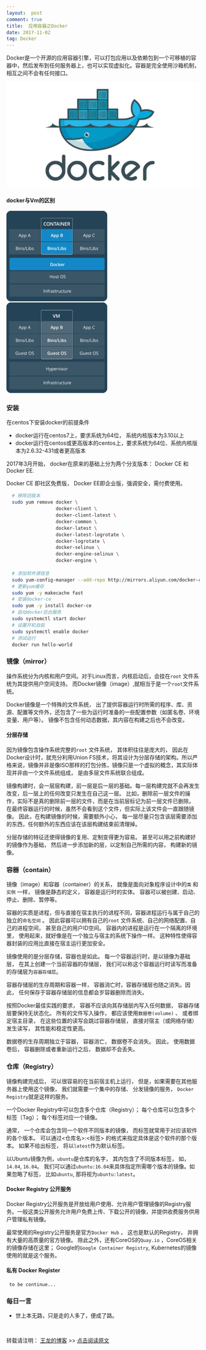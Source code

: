 ```yaml
---
layout:  post
comment: true
title:  应用容器之Docker
date: 2017-11-02
tag: Docker
---
```


Docker是一个开源的应用容器引擎，可以打包应用以及依赖包到一个可移植的容器中，然后发布到任何服务器上，也可以实现虚拟化。容器是完全使用沙箱机制，相互之间不会有任何接口。

![docker](/images/posts/docker/docker.jpg)


####   docker与Vm的区别

![docker](/images/posts/docker/contain.png)     ![VM](/images/posts/docker/vm.png)

### 安装

在centos下安装docker的前提条件

* docker运行在centos7上，要求系统为64位， 系统内核版本为3.10以上
* docker运行在centos或更高版本的centos上，要求系统为64位、系统内核版本为2.6.32-431或者更高版本

2017年3月开始， docker在原来的基础上分为两个分支版本： Docker CE 和 Docker EE. 

Docker CE 即社区免费版， Docker EE即企业版，强调安全，需付费使用。


```bash
  # 移除旧版本
  sudo yum remove docker \ 
                  docker-client \
                  docker-client-latest \
                  docker-common \
                  docker-latest \
                  docker-latest-logrotate \
                  docker-logrotate \
                  docker-selinux \
                  docker-engine-selinux \
                  docker-engine \
                                  
  # 添加软件源信息
  sudo yum-config-manager --add-repo http://mirrors.aliyun.com/docker-ce/linux/centos/docker-ce.repo
  # 更新yum缓存
  sudo yum -y makecache fast
  # 安装docker-ce
  sudo yum -y install docker-ce
  # 启动docker后台服务
  sudo systemctl start docker
  # 设置开机自启
  sudo systemctl enable docker
  # 测试运行
  docker run hello-world                  
```


###  镜像（mirror）
   
   操作系统分为内核和用户空间。对于Linux而言，内核启动后，会挂在`root` 文件系统为其提供用户空间支持。 而Docker镜像（image）,就相当于是一个`root`文件系统。
   
   Docker镜像是一个特殊的文件系统， 出了提供容器运行时所需的程序、库、资源、配置等文件外，还包含了一些为运行时准备的一些配置参数（如匿名卷、环境变量、用户等）。 镜像不包含任何动态数据，其内容在构建之后也不会改变。
   
   
#### 分层存储

   因为镜像包含操作系统完整的`root` 文件系统， 其体积往往是庞大的， 因此在Docker设计时，就充分利用Union FS技术，将其设计为分层存储的架构。所以严格来说，镜像并非是像ISO那样的打包分拣，镜像只是一个虚拟的概念，其实际体现并非由一个文件系统组成， 是由多层文件系统联合组成。
   
   
镜像构建时，会一层层构建，前一层是后一层的基础。每一层构建完就不会再发生改变，后一层上的任何改变只发生在自己这一层。 比如，删除前一层文件的操作，实际不是真的删除前一层的文件，而是在当前层标记为前一层文件已删除。 在最终容器运行的时候，虽然不会看到这个文件，但实际上该文件会一直跟随镜像。 因此，在构建镜像的时候，需要额外小心， 每一层尽量只包含该层需要添加的东西，任何额外的东西应该在该层构建结束前清理掉。


分层存储的特征还使得镜像的复用、定制变得更为容易。 甚至可以用之前构建好的镜像作为基础， 然后进一步添加新的层，以定制自己所需的内容， 构建新的镜像。




### 容器（contain）


镜像（image）和容器（container）的关系， 就像是面向对象程序设计中的`类` 和`实例` 一样， 镜像是静态的定义， 容器是运行时的实体。 容器可以被创建、启动、停止、删除、暂停等。

容器的实质是进程，但与直接在宿主执行的进程不同，容器进程运行与属于自己的独立的`命名空间` 。 因此容器可以拥有自己的`root` 文件系统、自己的网络配置、自己的进程空间， 甚至自己的用户ID空间。 容器内的进程是运行在一个隔离的环境里， 使用起来，就好像是在一个独立与宿主的系统下操作一样。 这种特性使得容器封装的应用比直接在宿主运行更加安全。 


镜像使用的是分层存储，容器也是如此。 每一个容器运行时，是以镜像为基础层， 在其上创建一个当前容器的存储层， 我们可以称这个容器运行时读写而准备的存储层为`容器存储层`。

容器存储层的生存周期和容器一样， 容器消亡时，容器存储层也随之消失。因此， 任何保存于容器存储层的信息都会岁容器删除而消失。

按照Docker最佳实践的要求， 容器不应该向其存储层内写入任何数据， 容器存储层要保持无状态化。 所有的文件写入操作， 都应该使用`数据卷(volume)` 、 或者绑定宿主目录， 在这些位置的读写会跳过容器存储层， 直接对宿主（或网络存储）发生读写， 其性能和稳定性更高。

数据卷的生存周期独立于容器， 容器消亡， 数据卷不会消失。 因此， 使用数据卷后， 容器删除或者重新运行之后， 数据却不会丢失。


###  仓库（Registry）

镜像构建完成后， 可以很容易的在当前宿主机上运行， 但是，如果需要在其他服务器上使用这个镜像， 我们就需要一个集中的存储、 分发镜像的服务， `Docker Registry`就是这样的服务。 

一个Docker Registry中可以包含多个仓库（Registry）； 每个仓库可以包含多个标签（Tag）； 每个标签对应一个镜像。

通常， 一个仓库会包含同一个软件不同版本的镜像， 而标签就常用于对应该软件的各个版本。 可以通过<仓库名>:<标签> 的格式来指定具体是这个软件的那个版本。 如果不给出标签， 将以`latest`作为默认标签。

以Ubuntu镜像为例，`ubuntu`是仓库的名字， 其内包含了不同版本标签， 如， `14.04`, `16.04`。 我们可以通过`ubuntu:16.04`来具体指定所需哪个版本的镜像。如果忽略了标签， 比如`ubuntu`, 那将视为`ubuntu:latest`。

####  Docker Registry 公开服务

Docker Registry公开服务是开放给用户使用、允许用户管理镜像的Registry服务。一般这类公开服务允许用户免费上传、下载公开的镜像，并提供收费服务供用户管理私有镜像。

最常使用的Registry公开服务是官方`Docker Hub` ， 这也是默认的Registry， 并拥有大量的高质量的官方镜像。 除此之外，还有CoreOS的`Quay.io` ，CoreOS相关的镜像存储在这里； Google的`Google Container Registry`, Kubernetes的镜像使用的就是这个服务。

####  私有 Docker Register

     to be continue...

### 每日一言

*  世上本无路，只是走的人多了，便成了路。

<br>

转载请注明： [王龙的博客](http://wanglong.org.cn/) >> [点击阅读原文](http://wanglong.org.cn/2017/11/Docker/)